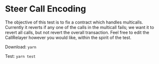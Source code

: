 # Steer Call Encoding

The objective of this test is to fix a contract which handles multicalls. Currently it reverts if any one of the calls in the multicall fails; we want it to revert all calls, but not revert the overall transaction. Feel free to edit the CallRelayer however you would like, within the spirit of the test.

Download: ```yarn```

Test: ```yarn test```